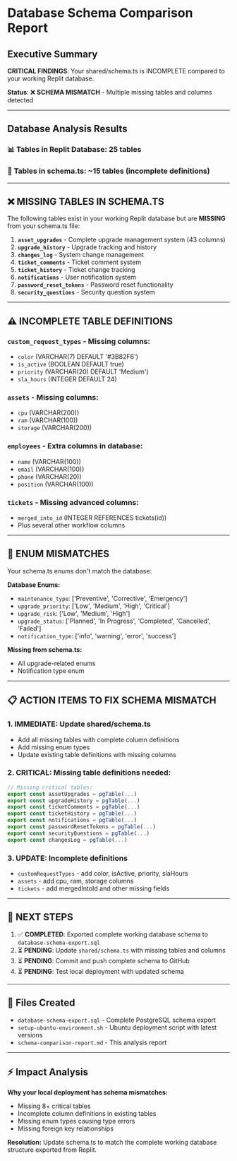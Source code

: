 # Database Schema Comparison Report

## Executive Summary
**CRITICAL FINDINGS**: Your shared/schema.ts is INCOMPLETE compared to your working Replit database.

**Status**: ❌ **SCHEMA MISMATCH** - Multiple missing tables and columns detected

---

## Database Analysis Results

### 📊 **Tables in Replit Database: 25 tables**
### 📁 **Tables in schema.ts: ~15 tables** (incomplete definitions)

---

## ❌ **MISSING TABLES IN SCHEMA.TS**

The following tables exist in your working Replit database but are **MISSING** from your schema.ts file:

1. **`asset_upgrades`** - Complete upgrade management system (43 columns)
2. **`upgrade_history`** - Upgrade tracking and history
3. **`changes_log`** - System change management
4. **`ticket_comments`** - Ticket comment system
5. **`ticket_history`** - Ticket change tracking
6. **`notifications`** - User notification system
7. **`password_reset_tokens`** - Password reset functionality
8. **`security_questions`** - Security question system

---

## ⚠️ **INCOMPLETE TABLE DEFINITIONS**

### `custom_request_types` - Missing columns:
- `color` (VARCHAR(7) DEFAULT '#3B82F6')
- `is_active` (BOOLEAN DEFAULT true)
- `priority` (VARCHAR(20) DEFAULT 'Medium')
- `sla_hours` (INTEGER DEFAULT 24)

### `assets` - Missing columns:
- `cpu` (VARCHAR(200))
- `ram` (VARCHAR(100)) 
- `storage` (VARCHAR(200))

### `employees` - Extra columns in database:
- `name` (VARCHAR(100))
- `email` (VARCHAR(100))
- `phone` (VARCHAR(20))
- `position` (VARCHAR(100))

### `tickets` - Missing advanced columns:
- `merged_into_id` (INTEGER REFERENCES tickets(id))
- Plus several other workflow columns

---

## 🔧 **ENUM MISMATCHES**

Your schema.ts enums don't match the database:

**Database Enums:**
- `maintenance_type`: ['Preventive', 'Corrective', 'Emergency']
- `upgrade_priority`: ['Low', 'Medium', 'High', 'Critical']
- `upgrade_risk`: ['Low', 'Medium', 'High']
- `upgrade_status`: ['Planned', 'In Progress', 'Completed', 'Cancelled', 'Failed']
- `notification_type`: ['info', 'warning', 'error', 'success']

**Missing from schema.ts:**
- All upgrade-related enums
- Notification type enum

---

## 📋 **ACTION ITEMS TO FIX SCHEMA MISMATCH**

### 1. **IMMEDIATE**: Update shared/schema.ts
- Add all missing tables with complete column definitions
- Add missing enum types
- Update existing table definitions with missing columns

### 2. **CRITICAL**: Missing table definitions needed:
```typescript
// Missing critical tables:
export const assetUpgrades = pgTable(...)
export const upgradeHistory = pgTable(...)
export const ticketComments = pgTable(...)
export const ticketHistory = pgTable(...)
export const notifications = pgTable(...)
export const passwordResetTokens = pgTable(...)
export const securityQuestions = pgTable(...)
export const changesLog = pgTable(...)
```

### 3. **UPDATE**: Incomplete definitions
- `customRequestTypes` - add color, isActive, priority, slaHours
- `assets` - add cpu, ram, storage columns
- `tickets` - add mergedIntoId and other missing fields

---

## 🎯 **NEXT STEPS**

1. ✅ **COMPLETED**: Exported complete working database schema to `database-schema-export.sql`
2. ⏳ **PENDING**: Update `shared/schema.ts` with missing tables and columns
3. ⏳ **PENDING**: Commit and push complete schema to GitHub
4. ⏳ **PENDING**: Test local deployment with updated schema

---

## 📁 **Files Created**

- `database-schema-export.sql` - Complete PostgreSQL schema export
- `setup-ubuntu-environment.sh` - Ubuntu deployment script with latest versions
- `schema-comparison-report.md` - This analysis report

---

## ⚡ **Impact Analysis**

**Why your local deployment has schema mismatches:**
- Missing 8+ critical tables
- Incomplete column definitions in existing tables
- Missing enum types causing type errors
- Missing foreign key relationships

**Resolution:** Update schema.ts to match the complete working database structure exported from Replit.